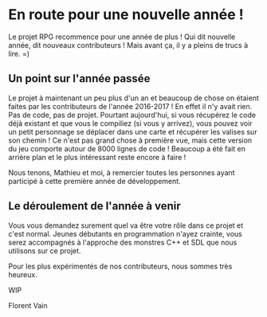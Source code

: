 # En route pour une nouvelle année !

Le projet RPG recommence pour une année de plus ! Qui dit nouvelle année, dit nouveaux contributeurs !
Mais avant ça, il y a pleins de trucs à lire. =)

## Un point sur l'année passée

Le projet à maintenant un peu plus d'un an et beaucoup de chose on étaient faites par les contributeurs de l'année 2016-2017 ! En effet il n'y avait rien. Pas de code, pas de projet. Pourtant aujourd'hui, si vous récupérez le code déjà existant et que vous le compiliez (si vous y arrivez), vous pouvez voir un petit personnage se déplacer dans une carte et récupérer les valises sur son chemin ! Ce n'est pas grand chose à première vue, mais cette version du jeu comporte autour de 8000 lignes de code ! Beaucoup a été fait en arrière plan et le plus intéressant reste encore à faire !

Nous tenons, Mathieu et moi, à remercier toutes les personnes ayant participé à cette première année de développement.

## Le déroulement de l'année à venir

Vous vous demandez surement quel va être votre rôle dans ce projet et c'est normal. Jeunes débutants en programmation n'ayez crainte, vous serez accompagnés à l'approche des monstres C++ et SDL que nous utilisons sur ce projet.

Pour les plus expérimentés de nos contributeurs, nous sommes très heureux.

WIP

Florent Vain

